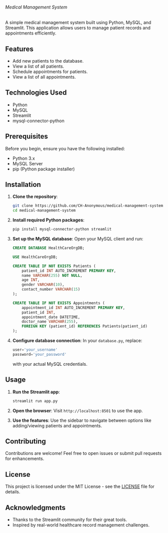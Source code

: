 ###### Medical Management System

A simple medical management system built using Python, MySQL, and Streamlit. This application allows users to manage patient records and appointments efficiently.

## Features

- Add new patients to the database.
- View a list of all patients.
- Schedule appointments for patients.
- View a list of all appointments.

## Technologies Used

- Python
- MySQL
- Streamlit
- mysql-connector-python

## Prerequisites

Before you begin, ensure you have the following installed:

- Python 3.x
- MySQL Server
- pip (Python package installer)

## Installation

1. **Clone the repository**:
   ```bash
   git clone https://github.com/CH-Anonymous/medical-management-system.git
   cd medical-management-system
   ```

2. **Install required Python packages**:
   ```bash
   pip install mysql-connector-python streamlit
   ```

3. **Set up the MySQL database**:
   Open your MySQL client and run:
   ```sql
   CREATE DATABASE HealthCareOrgDB;

   USE HealthCareOrgDB;

   CREATE TABLE IF NOT EXISTS Patients (
       patient_id INT AUTO_INCREMENT PRIMARY KEY,
       name VARCHAR(255) NOT NULL,
       age INT,
       gender VARCHAR(10),
       contact_number VARCHAR(15)
   );

   CREATE TABLE IF NOT EXISTS Appointments (
       appointment_id INT AUTO_INCREMENT PRIMARY KEY,
       patient_id INT,
       appointment_date DATETIME,
       doctor_name VARCHAR(255),
       FOREIGN KEY (patient_id) REFERENCES Patients(patient_id)
   );
   ```

4. **Configure database connection**:
   In your `database.py`, replace:
   ```python
   user='your_username'
   password='your_password'
   ```
   with your actual MySQL credentials.

## Usage

1. **Run the Streamlit app**:
   ```bash
   streamlit run app.py
   ```

2. **Open the browser**:
   Visit `http://localhost:8501` to use the app.

3. **Use the features**:
   Use the sidebar to navigate between options like adding/viewing patients and appointments.

## Contributing

Contributions are welcome! Feel free to open issues or submit pull requests for enhancements.

## License

This project is licensed under the MIT License - see the [LICENSE](LICENSE) file for details.

## Acknowledgments

- Thanks to the Streamlit community for their great tools.
- Inspired by real-world healthcare record management challenges.

```
